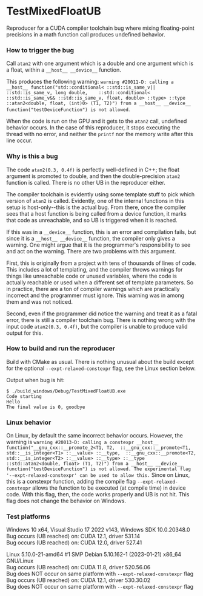 # TestMixedFloatUB

Reproducer for a CUDA compiler toolchain bug where mixing floating-point precisions in a math function call produces undefined behavior.

### How to trigger the bug

Call `atan2` with one argument which is a double and one argument which is a float, within a `__host__ __device__` function.

This produces the following warning: `warning #20011-D: calling a __host__ function("std::conditional< ::std::is_same_v|| ::std::is_same_v, long double,    ::std::conditional< ::std::is_same_v&& ::std::is_same_v, float, double> ::type> ::type  ::atan2<double, float, (int)0> (T1, T2)") from a __host__ __device__ function("testDeviceFunction") is not allowed`.

When the code is run on the GPU and it gets to the `atan2` call, undefined behavior occurs. In the case of this reproducer, it stops executing the thread with no error, and neither the `printf` nor the memory write after this line occur.

### Why is this a bug

The code `atan2(0.3, 0.4f)` is perfectly well-defined in C++; the float argument is promoted to double, and then the double-precision `atan2` function is called. There is no other UB in the reproducer either.

The compiler toolchain is evidently using some template stuff to pick which version of `atan2` is called. Evidently, one of the internal functions in this setup is host-only--this is the actual bug. From there, once the compiler sees that a host function is being called from a device function, it marks that code as unreachable, and so UB is triggered when it is reached.

If this was in a `__device__` function, this is an error and compilation fails, but since it is a `__host__ __device__` function, the compiler only gives a warning. One might argue that it is the programmer's responsibility to see and act on the warning. There are two problems with this argument.

First, this is originally from a project with tens of thousands of lines of code. This includes a lot of templating, and the compiler throws warnings for things like unreachable code or unused variables, where the code is actually reachable or used when a different set of template parameters. So in practice, there are a ton of compiler warnings which are practically incorrect and the programmer must ignore. This warning was in among them and was not noticed.

Second, even if the programmer did notice the warning and treat it as a fatal error, there is still a compiler toolchain bug. There is nothing wrong with the input code `atan2(0.3, 0.4f)`, but the compiler is unable to produce valid output for this.

### How to build and run the reproducer

Build with CMake as usual. There is nothing unusual about the build except for the optional `--expt-relaxed-constexpr` flag, see the Linux section below.

Output when bug is hit:
```
$ ./build_windows/Debug/TestMixedFloatUB.exe
Code starting
Hello
The final value is 0, goodbye
```

### Linux behavior

On Linux, by default the same incorrect behavior occurs. However, the warning is `warning #20013-D: calling a constexpr __host__ function("__gnu_cxx::__promote_2<T1, T2,  ::__gnu_cxx::__promote<T1, std::__is_integer<T1> ::__value> ::__type,  ::__gnu_cxx::__promote<T2, std::__is_integer<T2> ::__value> ::__type> ::__type  ::std::atan2<double, float> (T1, T2)") from a __host__ __device__ function("testDeviceFunction") is not allowed. The experimental flag '--expt-relaxed-constexpr' can be used to allow this.` Since on Linux, this is a constexpr function, adding the compile flag `--expt-relaxed-constexpr` allows the function to be executed (at compile time) in device code. With this flag, then, the code works properly and UB is not hit. This flag does not change the behavior on Windows.

### Test platforms

Windows 10 x64, Visual Studio 17 2022 v143, Windows SDK 10.0.20348.0 \
Bug occurs (UB reached) on: CUDA 12.1, driver 531.14 \
Bug occurs (UB reached) on: CUDA 12.0, driver 527.41

Linux 5.10.0-21-amd64 #1 SMP Debian 5.10.162-1 (2023-01-21) x86_64 GNU/Linux \
Bug occurs (UB reached) on: CUDA 11.8, driver 520.56.06 \
Bug does NOT occur on same platform with `--expt-relaxed-constexpr` flag \
Bug occurs (UB reached) on: CUDA 12.1, driver 530.30.02 \
Bug does NOT occur on same platform with `--expt-relaxed-constexpr` flag
